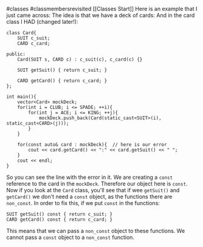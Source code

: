 #classes #classmembersrevisited 
[[Classes Start]]
Here is an example that I just came across: 
The idea is that we have a deck of cards: 
And in the card class I HAD (changed later!): 
```
class Card{ 
	SUIT c_suit;
	CARD c_card;

public: 
	Card(SUIT s, CARD c) : c_suit(c), c_card(c) {}

	SUIT getSuit() { return c_suit; }

	CARD getCard() { return c_card; }
};

int main(){ 
	vector<Card> mockDeck;
	for(int i = CLUB; i <= SPADE; ++i){ 
		for(int j = ACE; i <= KING; ++j){ 
			mockDeck.push_back(Card(static_cast<SUIT>(i), static_cast<CARD>(j)));
		}
	}

	for(const auto& card : mockDeck){  // here is our error
		cout << card.getCard() << ":" << card.getSuit() << " ";
	}
	cout << endl;
}
```

So you can see the line with the error in it. 
We are creating a `const` reference to the card in the `mockDeck`. Therefore our object here is `const`. 
Now if you look at the `Card` class, you'll see that if wee `getSuit()` and `getCard()` we don't need a `const` object, as the functions there are `non_const`. 
In order to fix this, if we put `const` in the functions: 
```
SUIT getSuit() const { return c_suit; }
CARD getCard() const { return c_card; }
```
This means that we can pass a `non_const` object to these functions. 
We cannot pass a `const` object to a `non_const` function. 